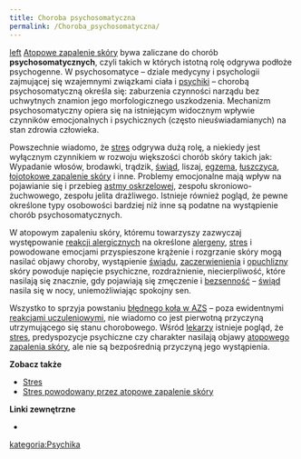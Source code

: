 ```yaml
---
title: Choroba psychosomatyczna
permalink: /Choroba_psychosomatyczna/
---
```


[left](/Grafika:ChorobaPsychosomatyczna.png "wikilink") [Atopowe zapalenie skóry](/atopedia/Atopowe_zapalenie_skóry "wikilink") bywa zaliczane do chorób **psychosomatycznych**, czyli takich w których istotną rolę odgrywa podłoże psychogenne. W psychosomatyce – dziale medycyny i psychologii zajmującej się wzajemnymi związkami ciała i [psychiki](/atopedia/psychika "wikilink") – chorobą psychosomatyczną określa się: zaburzenia czynności narządu bez uchwytnych znamion jego morfologicznego uszkodzenia. Mechanizm psychosomatyczny opiera się na istniejącym widocznym wpływie czynników emocjonalnych i psychicznych (często nieuświadamianych) na stan zdrowia człowieka.

Powszechnie wiadomo, że [stres](/atopedia/stres "wikilink") odgrywa dużą rolę, a niekiedy jest wyłącznym czynnikiem w rozwoju większości chorób skóry takich jak: Wypadanie włosów, brodawki, trądzik, [świąd](/atopedia/świąd "wikilink"), liszaj, [egzema](/atopedia/egzema "wikilink"), [łuszczyca](/atopedia/łuszczyca "wikilink"), [łojotokowe zapalenie skóry](/atopedia/łojotokowe_zapalenie_skóry "wikilink") i inne. Problemy emocjonalne mają wpływ na pojawianie się i przebieg [astmy oskrzelowej](/atopedia/astma_oskrzelowa "wikilink"), zespołu skroniowo-żuchwowego, zespołu jelita drażliwego. Istnieje również pogląd, że pewne określone typy osobowości bardziej niż inne są podatne na wystąpienie chorób psychosomatycznych.

W atopowym zapaleniu skóry, któremu towarzyszy zazwyczaj występowanie [reakcji alergicznych](/atopedia/reakcja_alergiczna "wikilink") na określone [alergeny](/atopedia/alergen "wikilink"), [stres](/atopedia/stres "wikilink") i powodowane emocjami przyspieszone krążenie i rozgrzanie skóry mogą nasilać objawy choroby, wystąpienie [świądu](/atopedia/świąd "wikilink"), [zaczerwienienia](/atopedia/zaczerwienienie_skóry "wikilink") i [opuchlizny](/atopedia/puchnięcie "wikilink") skóry powoduje napięcie psychiczne, rozdrażnienie, niecierpliwość, które nasilają się znacznie, gdy pojawiają się zmęczenie i [bezsenność](/atopedia/bezsenność "wikilink") – [świąd](/atopedia/świąd "wikilink") nasila się w nocy, uniemożliwiając spokojny sen.

Wszystko to sprzyja powstaniu [błędnego koła w AZS](/atopedia/efekt_błędnego_koła "wikilink") – poza ewidentnymi [reakcjami uczuleniowymi](/atopedia/reakcja_alergiczna "wikilink"), nie wiadomo co jest pierwotną przyczyną utrzymującego się stanu chorobowego. Wśród [lekarzy](/atopedia/lekarze "wikilink") istnieje pogląd, że [stres](/atopedia/stres "wikilink"), predyspozycje psychiczne czy charakter nasilają objawy [atopowego zapalenia skóry](/atopedia/atopowe_zapalenie_skóry "wikilink"), ale nie są bezpośrednią przyczyną jego wystąpienia.

**Zobacz także**

-   [Stres](/atopedia/Stres "wikilink")
-   [Stres powodowany przez atopowe zapalenie skóry](/atopedia/Stres_powodowany_przez_atopowe_zapalenie_skóry "wikilink")

**Linki zewnętrzne**

-

[kategoria:Psychika](/atopedia/kategoria:Psychika "wikilink")